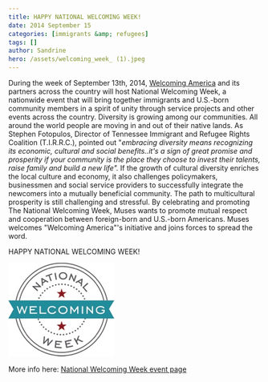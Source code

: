 ```yaml
---
title: HAPPY NATIONAL WELCOMING WEEK!
date: 2014 September 15
categories: [immigrants &amp; refugees]
tags: []
author: Sandrine
hero: /assets/welcoming_week_ (1).jpeg
---
```

During the week of September 13th, 2014, [Welcoming America](http://www.welcomingamerica.org/) and its partners across the country will host National Welcoming Week, a nationwide event that will bring together immigrants and U.S.-born community members in a spirit of unity through service projects and other events across the country. Diversity is growing among our communities. All around the world people are moving in and out of their native lands. As Stephen Fotopulos, Director of Tennessee Immigrant and Refugee Rights Coalition (T.I.R.R.C.), pointed out "_embracing diversity means recognizing its economic, cultural and social benefits..it's a sign of great promise and prosperity if your community is the place they choose to invest their talents, raise family and build a new life"._ If the growth of cultural diversity enriches the local culture and economy, it also challenges policymakers, businessmen and social service providers to successfully integrate the newcomers into a mutually beneficial community. The path to multicultural prosperity is still challenging and stressful. By celebrating and promoting The National Welcoming Week, Muses wants to promote mutual respect and cooperation between foreign-born and U.S.-born Americans. Muses welcomes "Welcoming America"'s initiative and joins forces to spread the word.

HAPPY NATIONAL WELCOMING WEEK!

![](/assets/welcoming_week_.jpeg)

More info here: [National Welcoming Week event page](http://www.welcomingamerica.org/get-involved/national-welcoming-week-2014/)